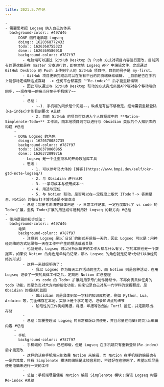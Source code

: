 ```yaml
---
title: 2021.5.7杂记
---
```


	-
	- 需要思考把 Logseq 纳入自己的体系
	  background-color:: #497d46
		- DONE 测评电脑端 Logseq
		  doing:: 1620368772433
		  todo:: 1620368755323
		  done:: 1620369586918
		  background-color:: #787f97
			- 电脑端可以通过 GitHub Desktop 的 Push 方式对项目内容进行更改，目前所有的更改都是在 master 分支进行的，即在本地 Logseq APP 中编辑文件，之后通过 GitHub Desktop 的 Push 上传到个人的 GitHub 项目中，目前的例子是 my-first。
			- GitHub 项目更新完成后可以在所有平台的网页端继续编辑， _目前是否在手机上能够稳定编辑这点存疑_ -> 任何平台都需要 ^^Re-index^^ 后才能重新编辑
			- 因此可以通过与 GitHub Desktop 联动的方式完成桌面APP端对各个移动端的同步，~~现在唯一的痛点只在于手机端了~~
			-
			- 总结：
				- ~~1. 手机端的同步是个问题~~，缺点是有些不够稳定，经常需要重新登陆(Re-index)才能看到更改 #总结
				- 2. 目前 GitHub 的项目可以进入个人数据库中的 **Notion-Simplenote-Todo+** 工作流，而本地项目则可以进行与 Obsidian 类似的个人知识库的构建 #总结
		-
		- DONE Logseq 的角色
		  doing:: 1620370082735
		  background-color:: #787f97
		  todo:: 1620370066965
		  done:: 1620372099716
			- Logseq 是一个注重隐私的开源数据库工具
			- 思考：
				- 1. 可以参考马大伟的 [博客](https://www.bmpi.dev/self/okr-gtd-note-logseq/)
				- 2. 与 Obsidian 进行比较
				- 3. ~~学习成本与使用成本~~
				- 4. 用途与定位
				- 5. 与 Notion 联动，是否可以在一定程度上取代 ITodo？-> 答案是否，Notion 的每日打卡暂时还是不做改动
			- 总结：需要考虑清楚具体用途 -> 日常工作记事，一定程度取代了 vs code 的 Todo+扩展，重构 Todo+扩展的用途或许是利用好 Logseq 的新方向 #总结
	-
	- 使用逻辑的初步想法：
	  background-color:: #497d46
		- 电脑
		  background-color:: #787f97
			- 注意到 Logseq 是以`日记`的形式开启每一天的，因此 Logseq 可以是：用神经网络的方式记录每一天在工作中产生的想法或者关联
			- 也就是说，Logseq 可以分析出每天的工作大都与什么有关，它的本质也是一个数据库，如果说 Notion 的角色是单纯的记录，那么 Logseq 的角色就是记录+分析(以神经网络的形式)
			- 这样一来就很明确了：
				- 我以 Logseq 作为每天工作活动的主力，而 Notion 则是各种活动，在用 Logseq 记录了一天的具体工作之后，定期用 Notion 汇总整理
				- vs code 的 Todo+ 扩展则用来专门制作脉络卡，不再负责具体任务的 todo 功能，而是负责对大方向的细化功能，用来记录自己对某一门学科的掌握程度，是 Obsidian 的概括和蓝图
				- Obsidian 则是具体到某一学科的知识库构建，例如 Python、Lua、Arduino 等，完全储存在本地，实际上是个学习笔记，记录知识点的细节
				- 阶段性的工作例如周报，月报，年报等依然由 Turtl 担任，并定期导出、存储
			-
			- 总结：需要整理出 Logseq 的日常模版以供使用，并且尽量在电脑(网页)上编辑内容 #总结
		-
		- 手机
		  background-color:: #787f97
			- 手机端的 ITodo 已经卸载，但是 Logseq 在手机端只有重新登陆(Re-index)后才能更改
			- 这样的话在手机端只能依靠 Notion 来编辑，而 Notion 在手机端的编辑也有一定的难度，只有 Simplenote 模块的编辑是比较容易的，不过好在也够用了，希望以后尽量使用电脑来进行一天的工作
			-
			- 总结：手机端尽量使用 Notion 编辑 Simplenote 模块；编辑 Logseq 时要 Re-index #总结